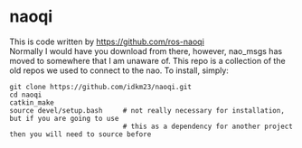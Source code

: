 # naoqi
  
This is code written by https://github.com/ros-naoqi  
Normally I would have you download from there, however, nao_msgs has moved to somewhere that I am unaware of.
This repo is a collection of the old repos we used to connect to the nao. To install, simply:   
```
git clone https://github.com/idkm23/naoqi.git  
cd naoqi  
catkin_make  
source devel/setup.bash     # not really necessary for installation, but if you are going to use  
                            # this as a dependency for another project then you will need to source before
```
